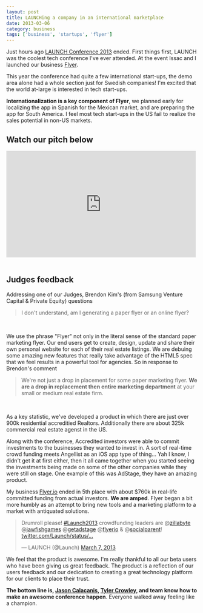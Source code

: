 ```yaml
---
layout: post
title: LAUNCHing a company in an international marketplace
date: 2013-03-06
category: business
tags: ['business', 'startups', 'flyer']
---
```


Just hours ago [LAUNCH Conference 2013](http://festival.launch.co) ended. First things first, LAUNCH was the coolest tech conference I've ever attended. At the event Issac and I launched our business [Flyer](http://www.flyer.io).

This year the conference had quite a few international start-ups, the demo area alone had a whole section just for Swedish companies! I'm excited that the world at-large is interested in tech start-ups.

**Internationalization is a key component of Flyer**, we planned early for localizing the app in Spanish for the Mexican market, and are preparing the app for South America. I feel most tech start-ups in the US fail to realize the sales potential in non-US markets.

## Watch our pitch below

<iframe class='youtube-video' width="500" height="281" src="http://www.youtube.com/embed/ed0Mi3ma0uw" frameborder="0" allowfullscreen='' >&nbsp;</iframe>

<br>
<br>

## Judges feedback

Addressing one of our Judges, Brendon Kim's (from Samsung Venture Capital & Private Equity) questions

<blockquote>
  I don't understand, am I generating a paper flyer or an online flyer?
</blockquote>
<br>

We use the phrase "Flyer" not only in the literal sense of the standard paper marketing flyer. Our end users get to create, design, update and share their own personal website for each of their real estate listings. We are debuing some amazing new features that really take advantage of the HTML5 spec that we feel results in a powerful tool for agencies. So in response to Brendon's comment

<blockquote>
  We're not just a drop in placement for some paper marketing flyer. <strong>We are a drop in replacement then entire marketing department</strong> at your small or medium real estate firm.
</blockquote>
<br>

As a key statistic, we've developed a product in which there are just over 900k residential accreditied Realtors. Additionally there are about 325k commercial real estate agenst in the US.

Along with the conference, Accredited investors were able to commit investments to the businesses they wanted to invest in. A sort of real-time crowd funding meets Angellist as an iOS app type of thing… Yah I know, I didn't get it at first either, then it all came together when you started seeing the investments being made on some of the other companies while they were still on stage. One example of this was AdStage, they have an amazing product.

My business [Flyer.io](http://www.flyer.io) ended in 5th place with about $760k in real-life committed funding from actual investors. <strong>We are amped</strong>. Flyer began a bit more humbly as an attempt to bring new tools and a marketing platform to a market with antiquated solutions.

<blockquote class="twitter-tweet"><p>Drumroll please! <a href="https://twitter.com/search/%23Launch2013">#Launch2013</a> crowdfunding leaders are @<a href="https://twitter.com/zillabyte">zillabyte</a> @<a href="https://twitter.com/jawfishgames">jawfishgames</a> @<a href="https://twitter.com/getadstage">getadstage</a> @<a href="https://twitter.com/flyerio">flyerio</a> &amp; @<a href="https://twitter.com/socialparent">socialparent</a>! <a href="http://t.co/XxfLhrzj7E" title="http://twitter.com/Launch/status/309480857838698497/photo/1">twitter.com/Launch/status/…</a></p>&mdash; LAUNCH (@Launch) <a href="https://twitter.com/Launch/status/309480857838698497">March 7, 2013</a></blockquote>

We feel that the product is awesome. I'm really thankful to all our beta users who have been giving us great feedback. The product is a reflection of our users feedback and our dedication to creating a great technology platform for our clients to place their trust.

**The bottom line is, [Jason Calacanis](http://twitter.com/jason), [Tyler Crowley](https://twitter.com/steepdecline), and team know how to make an awesome conference happen**. Everyone walked away feeling like a champion.